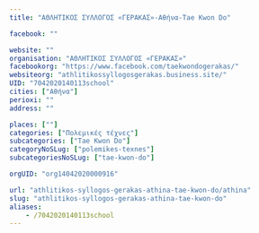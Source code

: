 ```yaml
---
title: "ΑΘΛΗΤΙΚΟΣ ΣΥΛΛΟΓΟΣ «ΓΕΡΑΚΑΣ»-Αθήνα-Tae Kwon Do"

facebook: ""

website: ""
organisation: "ΑΘΛΗΤΙΚΟΣ ΣΥΛΛΟΓΟΣ «ΓΕΡΑΚΑΣ»"
facebookorg: "https://www.facebook.com/taekwondogerakas/"
websiteorg: "athlitikossyllogosgerakas.business.site/"
UID: "7042020140113school"
cities: ["Αθήνα"]
perioxi: ""
address: ""

places: [""]
categories: ["Πολεμικές τέχνες"]
subcategories: ["Tae Kwon Do"]
categoryNoSLug: ["polemikes-texnes"]
subcategoriesNoSLug: ["tae-kwon-do"]

orgUID: "org14042020000916"

url: "athlitikos-syllogos-gerakas-athina-tae-kwon-do/athina"
slug: "athlitikos-syllogos-gerakas-athina-tae-kwon-do"
aliases:
    - /7042020140113school
---
```





